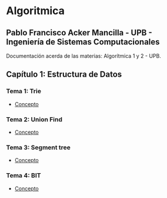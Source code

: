 # Algoritmica

**Pablo Francisco Acker Mancilla** -
**UPB** -
**Ingeniería de Sistemas Computacionales**
-------------------------------------------------
Documentación acerda de las materias: Algorítmica 1 y 2 - UPB.

## Capítulo 1: Estructura de Datos
### Tema 1: Trie
- [Concepto](https://github.com/PabloAcker/Algoritmica/tree/main/Cap1%20Estructura%20de%20Datos/Trie)
### Tema 2: Union Find
- [Concepto]()
### Tema 3: Segment tree
- [Concepto]()
### Tema 4: BIT
- [Concepto]()
